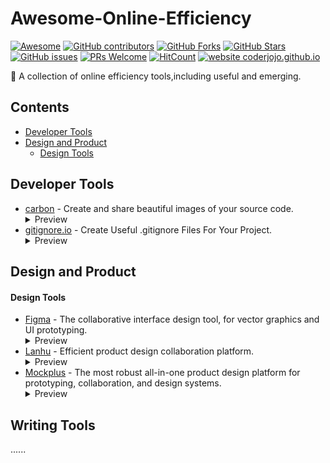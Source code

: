 # Awesome-Online-Efficiency
[![Awesome](https://awesome.re/badge.svg)](https://awesome.re) [![GitHub contributors](https://img.shields.io/github/contributors/Awesome-Online-Efficiency/Awesome-Online-Efficiency)](https://github.com/Awesome-Online-Efficiency/Awesome-Online-Efficiency/graphs/contributors) [![GitHub Forks](https://img.shields.io/github/forks/Awesome-Online-Efficiency/Awesome-Online-Efficiency)](https://github.com/Awesome-Online-Efficiency/Awesome-Online-Efficiency/network/members) [![GitHub Stars](https://img.shields.io/github/stars/Awesome-Online-Efficiency/Awesome-Online-Efficiency)](https://github.com/Awesome-Online-Efficiency/Awesome-Online-Efficiency/stargazers) [![GitHub issues](https://img.shields.io/github/issues/Awesome-Online-Efficiency/Awesome-Online-Efficiency)](https://github.com/Awesome-Online-Efficiency/Awesome-Online-Efficiency/issues) [![PRs Welcome](https://img.shields.io/badge/PRs-welcome-green)](https://github.com/Awesome-Online-Efficiency/Awesome-Online-Efficiency/pulls) [![HitCount](https://views.whatilearened.today/views/github/Awesome-Online-Efficiency/Awesome-Online-Efficiency.svg)](https://github.com/Awesome-Online-Efficiency) [![website coderjojo.github.io](https://img.shields.io/website-up-down-green-red/https/awesome-online-efficiency.github.io/Awesome-Online-Efficiency.svg)](https://awesome-online-efficiency.github.io/Awesome-Online-Efficiency/)

🧰 A collection of online efficiency tools,including useful and emerging.

## Contents

- [Developer Tools](#developer-tools)
- [Design and Product](#design-and-product)
    - [Design Tools](#design-tools)

## Developer Tools

* [carbon](https://carbon.now.sh/) - Create and share beautiful images of your source code.
    <details>
        <summary>Preview</summary>
        <img src="Previews/carbon.png">
    </details>
* [gitignore.io](https://www.toptal.com/developers/gitignore/) - Create Useful .gitignore Files For Your Project.
    <details>
        <summary>Preview</summary>
        <img src="Previews/gitignore.png">
    </details>

## Design and Product

#### Design Tools
* [Figma](https://www.figma.com/) - The collaborative interface design tool, for vector graphics and UI prototyping.
    <details>
        <summary>Preview</summary>
        <img src="Previews/figma.png">
    </details>
* [Lanhu](https://lanhuapp.com/) - Efficient product design collaboration platform.
    <details>
        <summary>Preview</summary>
        <img src="Previews/lanhu.png">
    </details>
* [Mockplus](https://www.mockplus.com/) - The most robust all-in-one product design platform for prototyping, collaboration, and design systems.
    <details>
        <summary>Preview</summary>
        <img src="Previews/mockplus.png">
    </details>


## Writing Tools
......